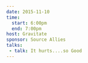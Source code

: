 ```yaml
---
date: 2015-11-10
time:
  start: 6:00pm
  end: 7:00pm
host: Gravitate
sponsor: Source Allies
talks:
 - talk: It hurts....so Good
---
```


